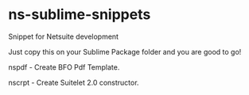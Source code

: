 # ns-sublime-snippets
Snippet for Netsuite development

Just copy this on your Sublime Package folder and you are good to go!

nspdf - Create BFO Pdf Template.

nscrpt - Create Suitelet 2.0 constructor.
